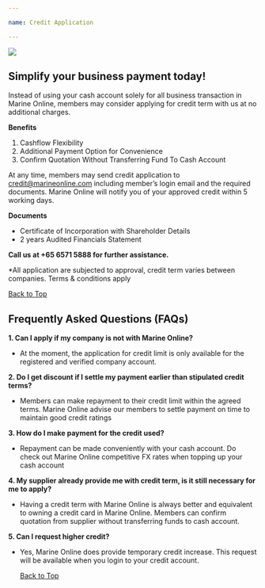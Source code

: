```yaml
---

name: Credit Application

---
```

![](https://bwec-file.oss-cn-hongkong.aliyuncs.com/mall/DES_IMG_ca444af0-45f8-11e9-96bd-4dccdb7d9582.png) 

## Simplify your business payment today!

Instead of using your cash account solely for all business transaction in Marine Online, members may consider applying for credit term with us at no additional charges.

**Benefits**

  1. Cashflow Flexibility
  2. Additional Payment Option for Convenience
  3. Confirm Quotation Without Transferring Fund To Cash Account

At any time, members may send credit application to [credit@marineonline.com](mailto:credit@marineonline.com) including member’s login email and the required documents. Marine Online will notify you of your approved credit within 5 working days.

**Documents**

  * Certificate of Incorporation with Shareholder Details
  * 2 years Audited Financials Statement

**Call us at +65 6571 5888 for further assistance.**

*All application are subjected to approval, credit term varies between companies. Terms & conditions apply

  [Back to Top](business_credit#)
  
## Frequently Asked Questions (FAQs)

**1. Can I apply if my company is not with Marine Online?**

- At the moment, the application for credit limit is only available for the registered and verified company account.

**2. Do I get discount if I settle my payment earlier than stipulated credit terms?**

- Members can make repayment to their credit limit within the agreed terms. Marine Online advise our members to settle payment on time    to maintain good credit ratings

**3. How do I make payment for the credit used?**

- Repayment can be made conveniently with your cash account. Do check out Marine Online competitive FX rates when topping up your cash account

**4. My supplier already provide me with credit term, is it still necessary for me to apply?**

- Having a credit term with Marine Online is always better and equivalent to owning a credit card in Marine Online. Members can confirm quotation from supplier without transferring funds to cash account.

**5. Can I request higher credit?**

- Yes, Marine Online does provide temporary credit increase. This request will be available when you login to your credit account.

  [Back to Top](business_credit#)
